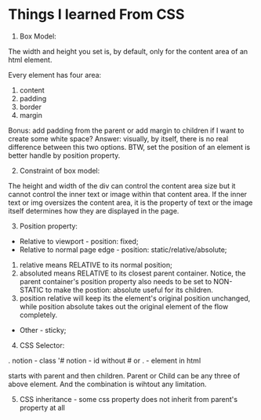 # Things I learned From CSS

1. Box Model:

The width and height you set is, by default, only for the content area of an html element.

Every element has four area:
1. content
2. padding
3. border
4. margin

Bonus: add padding from the parent or add margin to children if I want to create some white space? 
Answer: visually, by itself, there is no real difference between this two options. BTW, set the position of an element is better handle by position property.

2. Constraint of box model:

The height and width of the div can control the content area size but it cannot control the inner text or image within that content area. If the inner text or img oversizes the content area, it is the property of text or the image itself determines how they are displayed in the page. 

3. Position property:

* Relative to viewport - position: fixed;
* Relative to normal page edge - position: static/relative/absolute;
1. relative means RELATIVE to its normal position;
2. absoluted means RELATIVE to its closest parent container. Notice, the parent container's position property also needs to be set to NON-STATIC to make the postion: absolute useful for its children. 
3. position relative will keep its the element's original position unchanged, while position absolute takes out the original element of the flow completely.
* Other - sticky;

4. CSS Selector:

 . notion - class
 '# notion - id
  without # or . - element in html

  starts with parent and then children. Parent or Child can be any three of above element. And the combination is wihtout any limitation. 




5. CSS inheritance - some css property does not inherit from parent's property at all



